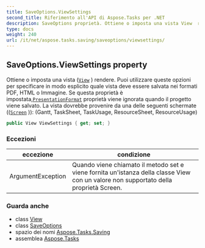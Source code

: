 ```yaml
---
title: SaveOptions.ViewSettings
second_title: Riferimento all'API di Aspose.Tasks per .NET
description: SaveOptions proprietà. Ottiene o imposta una vista View  rendere. Puoi utilizzare queste opzioni per specificare in modo esplicito quale vista deve essere salvata nei formati PDF HTML o Immagine. Se questa proprietà è impostataPresentationFormat proprietà viene ignorata quando il progetto viene salvato. La vista dovrebbe provenire da una delle seguenti schermate Screen  Gantt TaskSheet TaskUsage ResourceSheet ResourceUsage
type: docs
weight: 240
url: /it/net/aspose.tasks.saving/saveoptions/viewsettings/
---
```

## SaveOptions.ViewSettings property

Ottiene o imposta una vista ([`View`](../view/) ) rendere. Puoi utilizzare queste opzioni per specificare in modo esplicito quale vista deve essere salvata nei formati PDF, HTML o Immagine. Se questa proprietà è impostata,[`PresentationFormat`](../../../aspose.tasks.visualization/presentationformat/) proprietà viene ignorata quando il progetto viene salvato. La vista dovrebbe provenire da una delle seguenti schermate (([`Screen`](../../../aspose.tasks/view/screen/) )): (Gantt, TaskSheet, TaskUsage, ResourceSheet, ResourceUsage)

```csharp
public View ViewSettings { get; set; }
```

### Eccezioni

| eccezione | condizione |
| --- | --- |
| ArgumentException | Quando viene chiamato il metodo set e viene fornita un'istanza della classe View con un valore non supportato della proprietà Screen. |

### Guarda anche

* class [View](../../../aspose.tasks/view/)
* class [SaveOptions](../)
* spazio dei nomi [Aspose.Tasks.Saving](../../saveoptions/)
* assemblea [Aspose.Tasks](../../../)


